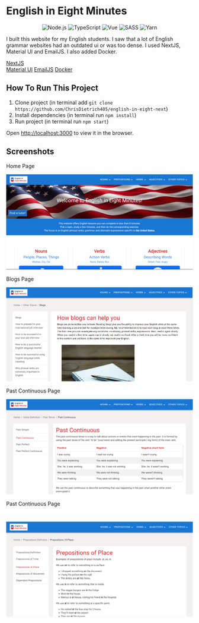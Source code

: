 # English in Eight Minutes

<div align="center">
  <img src="https://img.shields.io/badge/Node.js-18.17.1-green" alt="Node.js">
  <img src="https://img.shields.io/badge/TypeScript-5.2.2-blue" alt="TypeScript">
  <img src="https://img.shields.io/badge/Vue-3.3.4-brightgreen" alt="Vue">
  <img src="https://img.shields.io/badge/SASS-1.67.0-pink" alt="SASS">
  <img src="https://img.shields.io/badge/Yarn-1.22.19-ff69b4" alt="Yarn">
</div>

I built this website for my English students. I saw that a lot of English grammar websites had an outdated ui or was too dense. I used NextJS, Material UI and EmailJS. I also added Docker.

[NextJS](https://nextjs.org/)  
[Material UI](https://mui.com/material-ui/)
[EmailJS](https://www.emailjs.com/docs/)
[Docker](https://www.docker.com/)



## How To Run This Project

1. Clone project (in terminal add `git clone https://github.com/ChrisDietrich405/english-in-eight-next`)
2. Install dependencies (in terminal run `npm install`)
3. Run project (in terminal run `npm start`)


Open [http://localhost:3000](http://localhost:3000) to view it in the browser.




## Screenshots


Home Page

![image](github-images/github-home.png)

Blogs Page

![image](github-images/github-blogs.png)

Past Continuous Page

![image](github-images/github-past-continuous.png)

Past Continuous Page

![image](github-images/github-prepositions.png)
=======

